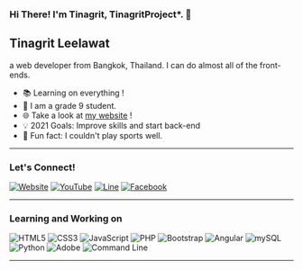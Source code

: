 ### Hi There! I'm Tinagrit, TinagritProject*. 👋

## Tinagrit Leelawat
a web developer from Bangkok, Thailand. I can do almost all of the front-ends.
- 📚 Learning on everything !
- 🏫 I am a grade 9 student.
- 🌐 Take a look at <a href="https://hub.tinagrit.xyz">my website</a> !
- 💡 2021 Goals: Improve skills and start back-end
- 🎾 Fun fact: I couldn't play sports well.

---

### Let's Connect!
<p>
<a href="https://hub.tinagrit.xyz"><img alt="Website" src="https://img.shields.io/badge/Website-FB7A24?logo=xampp&logoColor=white&style=for-the-badge" /></a>
<a href="https://www.youtube.com/channel/UCqcyEn7BCuUXSn1_vIUcvcQ"><img alt="YouTube" src="https://img.shields.io/badge/YouTube-FF0000?logo=youtube&logoColor=white&style=for-the-badge" /></a>
<a href="http://line.me/ti/p/~tinagritleelawat"><img alt="Line" src="https://img.shields.io/badge/Line-00C300?logo=line&logoColor=white&style=for-the-badge" /></a>
<a href="https://facebook.com/tinagritproject"><img alt="Facebook" src="https://img.shields.io/badge/Facebook-1877F2?logo=facebook&logoColor=white&style=for-the-badge" />
</p></a>

---
### Learning and Working on
<p>
<a onclick="alert("I'd like to remind you that HTML is not a programming language.")"><img title="I'd like to remind you that HTML is not a programming language." alt="HTML5" src="https://img.shields.io/badge/HTML5-E34F26?logo=html5&logoColor=white&style=for-the-badge" />
<img title="Cascading Style Sheet, that makes websites beautiful" alt="CSS3" src="https://img.shields.io/badge/CSS3-1572B6?logo=css3&logoColor=white&style=for-the-badge" />
<img title="Yes Yes Yes! JavaScript is a programming language!" alt="JavaScript" src="https://img.shields.io/badge/JavaScript-F7DF1E?logo=javascript&logoColor=black&style=for-the-badge" />
<img title="But PHP output is HTML, can we call HTML?" alt="PHP" src="https://img.shields.io/badge/PHP-777BB4?logo=php&logoColor=white&style=for-the-badge" />
<img title="This is a framework for CSS" alt="Bootstrap" src="https://img.shields.io/badge/BOOTSTRAP-563D7C?logo=bootstrap&logoColor=white&style=for-the-badge" />
<img title="Angular is hard." alt="Angular" src="https://img.shields.io/badge/Angular-DD0031?logo=angular&logoColor=white&style=for-the-badge" />
<img title="sql injection is scary. don't do that!" alt="mySQL" src="https://img.shields.io/badge/mySQL-4479A1?logo=mysql&logoColor=white&style=for-the-badge" />
<img title="The language that makes the one who doesn't understand can code but still doesn't understand." alt="Python" src="https://img.shields.io/badge/Python-3776AB?logo=python&logoColor=white&style=for-the-badge" />
<img title="This is not programming but let's say I can code on Dreamweaver" alt="Adobe" src="https://img.shields.io/badge/Adobe-FF0000?logo=adobe&logoColor=white&style=for-the-badge" />
<img title="very easy thing" alt="Command Line" src="https://img.shields.io/badge/Command Line-0078D6?logo=windows&logoColor=white&style=for-the-badge" />
  </p>
  
---
